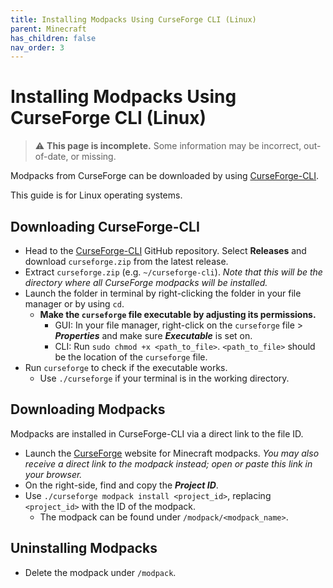 ```yaml
---
title: Installing Modpacks Using CurseForge CLI (Linux)
parent: Minecraft
has_children: false
nav_order: 3
---
```


# Installing Modpacks Using CurseForge CLI (Linux)
> ⚠ **This page is incomplete.** Some information may be incorrect, out-of-date, or missing.

Modpacks from CurseForge can be downloaded by using [CurseForge-CLI](https://github.com/North-West-Wind/CurseForge-CLI).

This guide is for Linux operating systems.

## Downloading CurseForge-CLI
- Head to the [CurseForge-CLI](https://github.com/North-West-Wind/CurseForge-CLI) GitHub repository. Select **Releases** and download `curseforge.zip` from the latest release.
- Extract `curseforge.zip` (e.g. `~/curseforge-cli`). *Note that this will be the directory where all CurseForge modpacks will be installed.*
- Launch the folder in terminal by right-clicking the folder in your file manager or by using `cd`.
   - **Make the `curseforge` file executable by adjusting its permissions.**
      - GUI: In your file manager, right-click on the `curseforge` file > ***Properties*** and make sure ***Executable*** is set on.
      - CLI: Run `sudo chmod +x <path_to_file>`. `<path_to_file>` should be the location of the `curseforge` file.
- Run `curseforge` to check if the executable works.
   - Use `./curseforge` if your terminal is in the working directory.

## Downloading Modpacks
Modpacks are installed in CurseForge-CLI via a direct link to the file ID.

- Launch the [CurseForge](https://www.curseforge.com/minecraft/modpacks) website for Minecraft modpacks. *You may also receive a direct link to the modpack instead; open or paste this link in your browser.*
- On the right-side, find and copy the ***Project ID***.
- Use `./curseforge modpack install <project_id>`, replacing `<project_id>` with the ID of the modpack.
   - The modpack can be found under `/modpack/<modpack_name>`.

## Uninstalling Modpacks
- Delete the modpack under `/modpack`.
